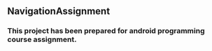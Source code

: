 ## NavigationAssignment
### This project has been prepared for android programming course assignment.
